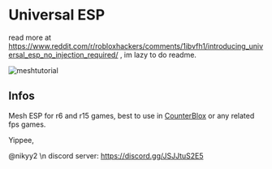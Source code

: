 # Universal ESP
read more at https://www.reddit.com/r/robloxhackers/comments/1ibvfh1/introducing_universal_esp_no_injection_required/ , im lazy to do readme.

![meshtutorial](https://github.com/user-attachments/assets/40a8964d-d029-47b4-ad35-c1f183e34076)

## Infos
Mesh ESP for r6 and r15 games, best to use in [CounterBlox](https://www.roblox.com/games/301549746/Counter-Blox) or any related fps games.

Yippee,

@nikyy2 \n
discord server: https://discord.gg/JSJJtuS2E5
